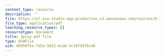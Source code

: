 ```yaml
---
content_type: resource
description: ''
file: https://ol-ocw-studio-app-production.s3.amazonaws.com/courses/6-189-multicore-programming-primer-january-iap-2007/d8d50f5afa5a5622eca63c16fd3fbcd8_f2_lvRuqp50.pdf
file_type: application/pdf
learning_resource_types: []
resourcetype: Document
title: 3play pdf file
type: OCWFile
uid: d8d50f5a-fa5a-5622-eca6-3c16fd3fbcd8
---
```

